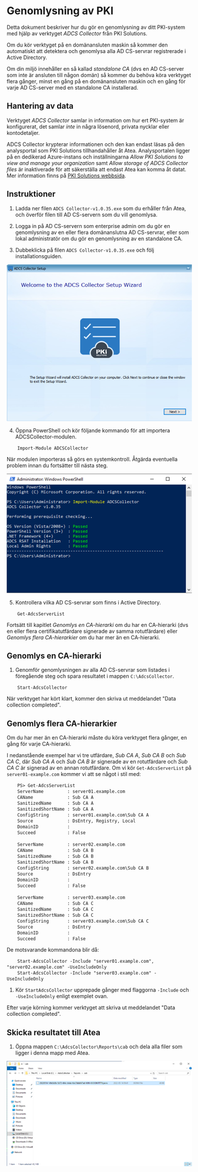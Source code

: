 Genomlysning av PKI
===================

Detta dokument beskriver hur du gör en genomlysning av ditt PKI-system med hjälp av verktyget *ADCS Collector* från PKI Solutions.

Om du kör verktyget på en domänansluten maskin så kommer den automatiskt att detektera och genomlysa alla AD CS-servrar registrerade i Active Directory.

Om din miljö innehåller en så kallad *standalone CA* (dvs en AD CS-server som inte är ansluten till någon domän) så kommer du behöva köra verktyget flera gånger, minst en gång på en domänansluten maskin och en gång för varje AD CS-server med en standalone CA installerad.

Hantering av data
-----------------

Verktyget *ADCS Collector* samlar in information om hur ert PKI-system är konfigurerat, det samlar *inte* in några lösenord, privata nycklar eller kontodetaljer.

ADCS Collector krypterar informationen och den kan endast läsas på den analysportal som PKI Solutions tillhandahåller åt Atea. Analysportalen ligger på en dedikerad Azure-instans och inställningarna *Allow PKI Solutions to view and manage your organization* samt *Allow storage of ADCS Collector files* är inaktiverade för att säkerställa att endast Atea kan komma åt datat. Mer information finns på [PKI Solutions webbsida](https://www.pkisolutions.com/assessment-data-protection).

Instruktioner
-------------

1. Ladda ner filen ``ADCS Collector-v1.0.35.exe`` som du erhåller från Atea, och överför filen till AD CS-servern som du vill genomlysa.

2. Logga in på AD CS-servern som enterprise admin om du gör en genomlysning av en eller flera domänanslutna AD CS-servrar, eller som lokal administratör om du gör en genomlysning av en standalone CA.

3. Dubbeklicka på filen ``ADCS Collector-v1.0.35.exe`` och följ installationsguiden.

![](graphics/wizard.png)

4. Öppna PowerShell och kör följande kommando för att importera ADCSCollector-modulen.
```
    Import-Module ADCSCollector
```

När modulen importeras så görs en systemkontroll. Åtgärda eventuella problem innan du fortsätter till nästa steg.

![](graphics/install_module.png)

5. Kontrollera vilka AD CS-servrar som finns i Active Directory.
```
    Get-AdcsServerList
```

Fortsätt till kapitlet *Genomlys en CA-hierarki* om du har en CA-hierarki (dvs en eller flera certifikatutfärdare signerade av samma rotutfärdare) eller *Genomlys flera CA-hierarkier* om du har mer än en CA-hierarki.

Genomlys en CA-hierarki
-----------------------

1. Genomför genomlysningen av alla AD CS-servrar som listades i föregående steg och spara resultatet i mappen ``C:\AdcsCollector``.
```
    Start-AdcsCollector
```

När verktyget har kört klart, kommer den skriva ut meddelandet "Data collection completed".

Genomlys flera CA-hierarkier
----------------------------

Om du har mer än en CA-hierarki måste du köra verktyget flera gånger, en gång för varje CA-hierarki.

I nedanstående exempel har vi tre utfärdare, *Sub CA A*, *Sub CA B* och *Sub CA C*, där *Sub CA A* och *Sub CA B* är signerade av en rotutfärdare och *Sub CA C* är signerad av en annan rotutfärdare. Om vi kör ``Get-AdcsServerList`` på ``server01-example.com`` kommer vi att se något i stil med:
```
    PS> Get-AdcsServerList
    ServerName         : server01.example.com
    CAName             : Sub CA A
    SanitizedName      : Sub CA A
    SanitizedShortName : Sub CA A
    ConfigString       : server01.example.com\Sub CA A
    Source             : DsEntry, Registry, Local
    DomainID           :
    Succeed            : False

    ServerName         : server02.example.com
    CAName             : Sub CA B
    SanitizedName      : Sub CA B
    SanitizedShortName : Sub CA B
    ConfigString       : server02.example.com\Sub CA B
    Source             : DsEntry
    DomainID           :
    Succeed            : False

    ServerName         : server03.example.com
    CAName             : Sub CA C
    SanitizedName      : Sub CA C
    SanitizedShortName : Sub CA C
    ConfigString       : server03.example.com\Sub CA C
    Source             : DsEntry
    DomainID           :
    Succeed            : False
```

De motsvarande kommandona blir då:
```
    Start-AdcsCollector -Include "server01.example.com", "server02.example.com" -UseIncludeOnly
    Start-AdcsCollector -Include "server03.example.com" -UseIncludeOnly
```

1. Kör ``StartAdcsCollector`` upprepade gånger med flaggorna ``-Include`` och ``-UseIncludeOnly`` enligt exemplet ovan.

Efter varje körning kommer verktyget att skriva ut meddelandet "Data collection completed".

Skicka resultatet till Atea
---------------------------

1. Öppna mappen ``C:\AdcsCollector\Reports\cab`` och dela alla filer som ligger i denna mapp med Atea.

![Mappen ``C:\AdcsCollector\Reports\cab`` innehåller en eller flera JSONX-filer som ska delas med Atea.](graphics/find_report.png)
